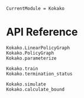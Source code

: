 ```@meta
CurrentModule = Kokako
```

# API Reference

```@docs
Kokako.LinearPolicyGraph
Kokako.PolicyGraph
Kokako.parameterize
```

```@docs
Kokako.train
Kokako.termination_status
```

```@docs
Kokako.simulate
Kokako.calculate_bound
```

